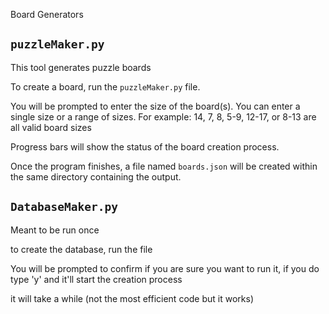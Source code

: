 Board Generators

## `puzzleMaker.py`

This tool generates puzzle boards

To create a board, run the `puzzleMaker.py` file.

You will be prompted to enter the size of the board(s). You can enter a single size or a range of sizes. For example: 14, 7, 8, 5-9, 12-17, or 8-13 are all valid board sizes

Progress bars will show the status of the board creation process.

Once the program finishes, a file named `boards.json` will be created within the same directory containing the output.

## `DatabaseMaker.py`

Meant to be run once

to create the database, run the file

You will be prompted to confirm if you are sure you want to run it, if you do type 'y' and it'll start the creation process

it will take a while (not the most efficient code but it works)